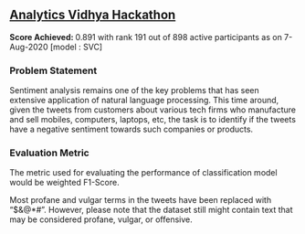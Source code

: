 <h2><a href='https://datahack.analyticsvidhya.com/contest/linguipedia-codefest-natural-language-processing-1/#ProblemStatement'>Analytics Vidhya Hackathon</a></h2>

<p><b>Score Achieved: </b>0.891 with rank 191 out of 898 active participants as on 7-Aug-2020 [model : SVC]</p>

<h3>Problem Statement</h3>
Sentiment analysis remains one of the key problems that has seen extensive application of natural language processing. This time around, given the tweets from customers about various tech firms who manufacture and sell mobiles, computers, laptops, etc, the task is to identify if the tweets have a negative sentiment towards such companies or products.

 <h3>Evaluation Metric</h3>
 The metric used for evaluating the performance of classification model would be weighted F1-Score.
 
 
 Most profane and vulgar terms in the tweets have been replaced with “$&@*#”. However, please note that the dataset still might contain text that may be considered profane, vulgar, or offensive.
